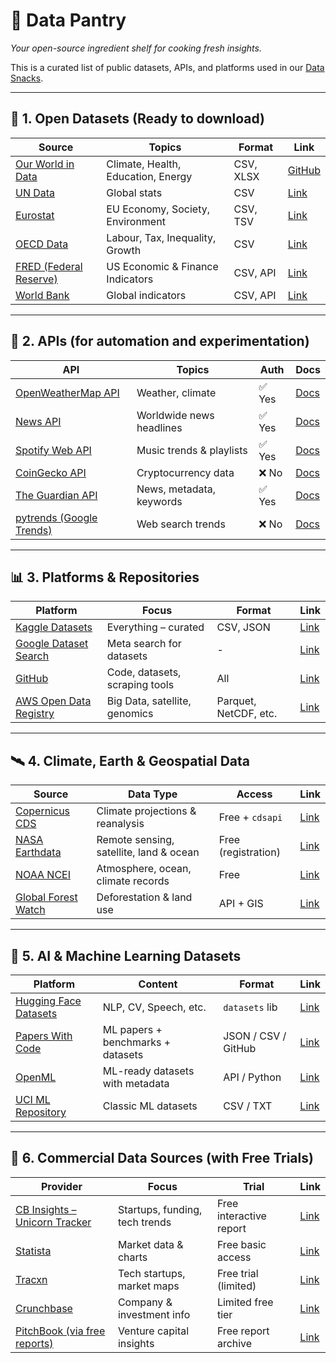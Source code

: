 # 🧂 Data Pantry  
*Your open-source ingredient shelf for cooking fresh insights.*

This is a curated list of public datasets, APIs, and platforms used in our [Data Snacks](https://data-snack.com).

---

## 🥫 1. Open Datasets (Ready to download)

| Source | Topics | Format | Link |
|--------|--------|--------|------|
| [Our World in Data](https://ourworldindata.org) | Climate, Health, Education, Energy | CSV, XLSX | [GitHub](https://github.com/owid/owid-datasets) |
| [UN Data](http://data.un.org/) | Global stats | CSV | [Link](http://data.un.org/) |
| [Eurostat](https://ec.europa.eu/eurostat/data/database) | EU Economy, Society, Environment | CSV, TSV | [Link](https://ec.europa.eu/eurostat) |
| [OECD Data](https://data.oecd.org/) | Labour, Tax, Inequality, Growth | CSV | [Link](https://data.oecd.org/) |
| [FRED (Federal Reserve)](https://fred.stlouisfed.org/) | US Economic & Finance Indicators | CSV, API | [Link](https://fred.stlouisfed.org/) |
| [World Bank](https://data.worldbank.org/) | Global indicators | CSV, API | [Link](https://data.worldbank.org/) |

---

## 🧪 2. APIs (for automation and experimentation)

| API | Topics | Auth | Docs |
|-----|--------|------|------|
| [OpenWeatherMap API](https://openweathermap.org/api) | Weather, climate | ✅ Yes | [Docs](https://openweathermap.org/api) |
| [News API](https://newsapi.org/) | Worldwide news headlines | ✅ Yes | [Docs](https://newsapi.org/docs) |
| [Spotify Web API](https://developer.spotify.com/documentation/web-api/) | Music trends & playlists | ✅ Yes | [Docs](https://developer.spotify.com/documentation/web-api/) |
| [CoinGecko API](https://www.coingecko.com/en/api) | Cryptocurrency data | ❌ No | [Docs](https://www.coingecko.com/en/api) |
| [The Guardian API](https://open-platform.theguardian.com/) | News, metadata, keywords | ✅ Yes | [Docs](https://open-platform.theguardian.com/documentation/) |
| [pytrends (Google Trends)](https://github.com/GeneralMills/pytrends) | Web search trends | ❌ No | [Docs](https://github.com/GeneralMills/pytrends) |

---

## 📊 3. Platforms & Repositories

| Platform | Focus | Format | Link |
|----------|-------|--------|------|
| [Kaggle Datasets](https://www.kaggle.com/datasets) | Everything – curated | CSV, JSON | [Link](https://www.kaggle.com/datasets) |
| [Google Dataset Search](https://datasetsearch.research.google.com/) | Meta search for datasets | - | [Link](https://datasetsearch.research.google.com/) |
| [GitHub](https://github.com) | Code, datasets, scraping tools | All | [Link](https://github.com) |
| [AWS Open Data Registry](https://registry.opendata.aws/) | Big Data, satellite, genomics | Parquet, NetCDF, etc. | [Link](https://registry.opendata.aws/) |

---

## 🛰️ 4. Climate, Earth & Geospatial Data

| Source | Data Type | Access | Link |
|--------|-----------|--------|------|
| [Copernicus CDS](https://cds.climate.copernicus.eu/) | Climate projections & reanalysis | Free + `cdsapi` | [Link](https://cds.climate.copernicus.eu/) |
| [NASA Earthdata](https://earthdata.nasa.gov/) | Remote sensing, satellite, land & ocean | Free (registration) | [Link](https://earthdata.nasa.gov/) |
| [NOAA NCEI](https://www.ncei.noaa.gov/) | Atmosphere, ocean, climate records | Free | [Link](https://www.ncei.noaa.gov/) |
| [Global Forest Watch](https://www.globalforestwatch.org/) | Deforestation & land use | API + GIS | [Link](https://www.globalforestwatch.org/) |

---

## 🧠 5. AI & Machine Learning Datasets

| Platform | Content | Format | Link |
|----------|---------|--------|------|
| [Hugging Face Datasets](https://huggingface.co/datasets) | NLP, CV, Speech, etc. | `datasets` lib | [Link](https://huggingface.co/datasets) |
| [Papers With Code](https://paperswithcode.com/) | ML papers + benchmarks + datasets | JSON / CSV / GitHub | [Link](https://paperswithcode.com/datasets) |
| [OpenML](https://www.openml.org/) | ML-ready datasets with metadata | API / Python | [Link](https://www.openml.org/) |
| [UCI ML Repository](https://archive.ics.uci.edu/ml/index.php) | Classic ML datasets | CSV / TXT | [Link](https://archive.ics.uci.edu/ml/index.php) |

---

## 💸 6. Commercial Data Sources (with Free Trials)

| Provider | Focus | Trial | Link |
|----------|-------|-------|------|
| [CB Insights – Unicorn Tracker](https://www.cbinsights.com/research-unicorn-companies) | Startups, funding, tech trends | Free interactive report | [Link](https://www.cbinsights.com/research-unicorn-companies) |
| [Statista](https://www.statista.com/) | Market data & charts | Free basic access | [Link](https://www.statista.com/) |
| [Tracxn](https://tracxn.com/) | Tech startups, market maps | Free trial (limited) | [Link](https://tracxn.com/) |
| [Crunchbase](https://www.crunchbase.com/) | Company & investment info | Limited free tier | [Link](https://www.crunchbase.com/) |
| [PitchBook (via free reports)](https://pitchbook.com/news/reports) | Venture capital insights | Free report archive | [Link](https://pitchbook.com/news/reports) |
